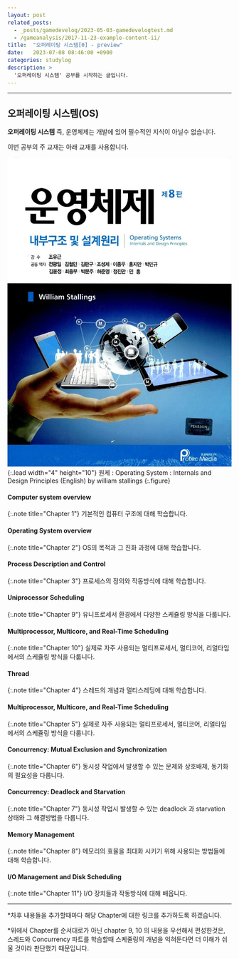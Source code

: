 ```yaml
---
layout: post
related_posts:
  - _posts/gamedevelog/2023-05-03-gamedevelogtest.md
  - /gameanalysis/2017-11-23-example-content-ii/
title:  "오퍼레이팅 시스템[0] - preview"
date:   2023-07-08 08:46:00 +0900
categories: studylog
description: >
  '오퍼레이팅 시스템' 공부를 시작하는 글입니다.
---
```

* * *
## 오퍼레이팅 시스템(OS)


**오퍼레이팅 시스템** 즉, 운영체제는 개발에 있어 필수적인 지식이 아닐수 없습니다.

이번 공부의 주 교재는 아래 교재를 사용합니다.

![](/assets/img/blog/OS_book.jpg){:.lead width="4" height="10"}
원제 : Operating System : Internals and Design Principles (English) by william stallings
{:.figure}


#### Computer system overview
{:.note title="Chapter 1"}
기본적인 컴퓨터 구조에 대해 학습합니다.

#### Operating System overview
{:.note title="Chapter 2"}
OS의 목적과 그 진화 과정에 대해 학습합니다.

#### Process Description and Control
{:.note title="Chapter 3"}
프로세스의 정의와 작동방식에 대해 학습합니다.

#### Uniprocessor Scheduling
{:.note title="Chapter 9"}
유니프로세서 환경에서 다양한 스케쥴링 방식을 다룹니다.

#### Multiprocessor, Multicore, and Real-Time Scheduling
{:.note title="Chapter 10"}
실제로 자주 사용되는 멀티프로세서, 멀티코어, 리얼타임에서의 스케쥴링 방식을 다룹니다.

#### Thread
{:.note title="Chapter 4"}
스레드의 개념과 멀티스레딩에 대해 학습합니다.

#### Multiprocessor, Multicore, and Real-Time Scheduling
{:.note title="Chapter 5"}
실제로 자주 사용되는 멀티프로세서, 멀티코어, 리얼타임에서의 스케쥴링 방식을 다룹니다.

#### Concurrency: Mutual Exclusion and Synchronization
{:.note title="Chapter 6"}
동시성 작업에서 발생할 수 있는 문제와 상호배제, 동기화의 필요성을 다룹니다.

#### Concurrency: Deadlock and Starvation
{:.note title="Chapter 7"}
동시성 작업시 발생할 수 있는 deadlock 과 starvation 상태와 그 해결방법을 다룹니다.

#### Memory Management
{:.note title="Chapter 8"}
메모리의 효율을 최대화 시키기 위해 사용되는 방법들에 대해 학습합니다.

#### I/O Management and Disk Scheduling
{:.note title="Chapter 11"}
I/O 장치들과 작동방식에 대해 배웁니다.

* * *
*차후 내용들을 추가할때마다 해당 Chapter에 대한 링크를 추가하도록 하겠습니다.

*위에서 Chapter를 순서대로가 아닌 chapter 9, 10 의 내용을 우선해서 편성한것은, 스레드와 Concurrency 파트를 학습할때 스케줄링의 개념을 익혀둔다면 더 이해가 쉬울 것이라 판단했기 때문입니다.